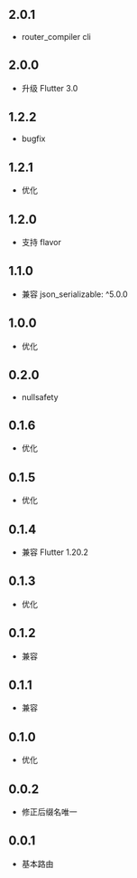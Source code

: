 ## 2.0.1

* router_compiler cli

## 2.0.0

* 升级 Flutter 3.0

## 1.2.2

* bugfix

## 1.2.1

* 优化

## 1.2.0

* 支持 flavor

## 1.1.0

* 兼容 json_serializable: ^5.0.0

## 1.0.0

* 优化

## 0.2.0

* nullsafety

## 0.1.6

* 优化

## 0.1.5

* 优化

## 0.1.4

* 兼容 Flutter 1.20.2

## 0.1.3

* 优化

## 0.1.2

* 兼容

## 0.1.1

* 兼容

## 0.1.0

* 优化

## 0.0.2

* 修正后缀名唯一

## 0.0.1

* 基本路由
